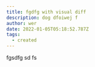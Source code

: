 ```yaml
---
title: fgdfg with visual diff
description: dog dfoiwej f
author: wer
date: 2022-01-05T05:18:52.787Z
tags:
  - created
---
```

fgsdfg sd fs